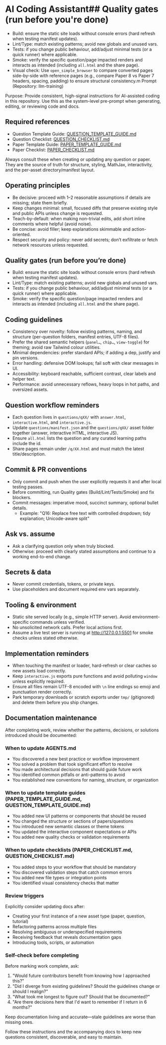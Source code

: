 ﻿# AI Coding Assistant## Quality gates (run before you're done)

- Build: ensure the static site loads without console errors (hard refresh when testing manifest updates).
- Lint/Type: match existing patterns; avoid new globals and unused vars.
- Tests: if you change public behaviour, add/adjust minimal tests (or a quick runner) where applicable.
- Smoke: verify the specific question/page impacted renders and interacts as intended (including `all.html` and the share page).
- Visual check: Use `open_simple_browser` to compare converted pages side-by-side with reference pages (e.g., compare Paper 8 vs Paper 7 headers, spacing, padding) to ensure structural consistency.m Prompt (Repository: llm-training)

Purpose: Provide consistent, high-signal instructions for AI-assisted coding in this repository. Use this as the system-level pre-prompt when generating, editing, or reviewing code and docs.

## Required references

- Question Template Guide: [QUESTION_TEMPLATE_GUIDE.md](./QUESTION_TEMPLATE_GUIDE.md)
- Question Checklist: [QUESTION_CHECKLIST.md](./QUESTION_CHECKLIST.md)
- Paper Template Guide: [PAPER_TEMPLATE_GUIDE.md](./PAPER_TEMPLATE_GUIDE.md)
- Paper Checklist: [PAPER_CHECKLIST.md](./PAPER_CHECKLIST.md)

Always consult these when creating or updating any question or paper. They are the source of truth for structure, styling, MathJax, interactivity, and the per-asset directory/manifest layout.

## Operating principles

- Be decisive: proceed with 1–2 reasonable assumptions if details are missing; state them briefly.
- Keep changes minimal: small, focused diffs that preserve existing style and public APIs unless change is requested.
- Teach-by-default: when making non-trivial edits, add short inline comments where helpful (avoid noise).
- Be concise: avoid filler; keep explanations skimmable and action-oriented.
- Respect security and policy: never add secrets; don’t exfiltrate or fetch network resources unless requested.

## Quality gates (run before you’re done)

- Build: ensure the static site loads without console errors (hard refresh when testing manifest updates).
- Lint/Type: match existing patterns; avoid new globals and unused vars.
- Tests: if you change public behaviour, add/adjust minimal tests (or a quick runner) where applicable.
- Smoke: verify the specific question/page impacted renders and interacts as intended (including `all.html` and the share page).

## Coding guidelines

- Consistency over novelty: follow existing patterns, naming, and structure (per-question folders, manifest entries, UTF-8 files).
- Prefer the shared semantic helpers (`panel…`, `chip…`, `view-toggle`) for theming; avoid raw Tailwind colour utilities.
- Minimal dependencies: prefer standard APIs; if adding a dep, justify and pin versions.
- Error handling: defensive DOM lookups; fail soft with clear messages in UI.
- Accessibility: keyboard reachable, sufficient contrast, clear labels and helper text.
- Performance: avoid unnecessary reflows, heavy loops in hot paths, and oversized assets.

## Question workflow reminders

- Each question lives in `questions/qXX/` with `answer.html`, `interactive.html`, and `interactive.js`.
- Update `questions/manifest.json` and the `questions/qXX/` asset folder together (answer, interactive HTML, interactive JS).
- Ensure `all.html` lists the question and any curated learning paths include the id.
- Share pages remain under `/q/XX.html` and must match the latest title/description.

## Commit & PR conventions

- Only commit and push when the user explicitly requests it and after local testing passes.
- Before committing, run Quality gates (Build/Lint/Tests/Smoke) and fix blockers.
- Commit messages: imperative mood, succinct summary, optional bullet details.
  - Example: "Q16: Replace free text with controlled dropdown; tidy explanation; Unicode-aware split"

## Ask vs. assume

- Ask a clarifying question only when truly blocked.
- Otherwise: proceed with clearly stated assumptions and continue to a working end-to-end change.

## Secrets & data

- Never commit credentials, tokens, or private keys.
- Use placeholders and document required env vars separately.

## Tooling & environment

- Static site served locally (e.g., simple HTTP server). Avoid environment-specific commands unless verified.
- No unsolicited network calls. Prefer local actions first.
- Assume a live test server is running at <http://127.0.0.1:5501> for smoke checks unless stated otherwise.

## Implementation reminders

- When touching the manifest or loader, hard-refresh or clear caches so new assets load correctly.
- Keep `interactive.js` exports pure functions and avoid polluting `window` unless explicitly required.
- Ensure all files remain UTF-8 encoded with `\n` line endings so emoji and punctuation render correctly.
- Park temporary downloads or scratch exports under `tmp/` (gitignored) and delete them before you ship changes.

## Documentation maintenance

After completing work, review whether the patterns, decisions, or solutions introduced should be documented:

### When to update AGENTS.md

- You discovered a new best practice or workflow improvement
- You solved a problem that took significant effort to resolve
- You made architectural decisions that should guide future work
- You identified common pitfalls or anti-patterns to avoid
- You established new conventions for naming, structure, or organization

### When to update template guides (PAPER_TEMPLATE_GUIDE.md, QUESTION_TEMPLATE_GUIDE.md)

- You added new UI patterns or components that should be reused
- You changed the structure or sections of papers/questions
- You introduced new semantic classes or theme tokens
- You updated the interactive component expectations or APIs
- You added new quality checks or validation requirements

### When to update checklists (PAPER_CHECKLIST.md, QUESTION_CHECKLIST.md)

- You added steps to your workflow that should be mandatory
- You discovered validation steps that catch common errors
- You added new file types or integration points
- You identified visual consistency checks that matter

### Review triggers

Explicitly consider updating docs after:

- Creating your first instance of a new asset type (paper, question, tutorial)
- Refactoring patterns across multiple files
- Resolving ambiguous or underspecified requirements
- Receiving feedback that reveals documentation gaps
- Introducing tools, scripts, or automation

### Self-check before completing

Before marking work complete, ask:

1. "Would future contributors benefit from knowing how I approached this?"
2. "Did I diverge from existing guidelines? Should the guidelines change or should I realign?"
3. "What took me longest to figure out? Should that be documented?"
4. "Are there decisions here that I'd want to remember if I return in 6 months?"

Keep documentation living and accurate—stale guidelines are worse than missing ones.

Follow these instructions and the accompanying docs to keep new questions consistent, discoverable, and easy to maintain.




